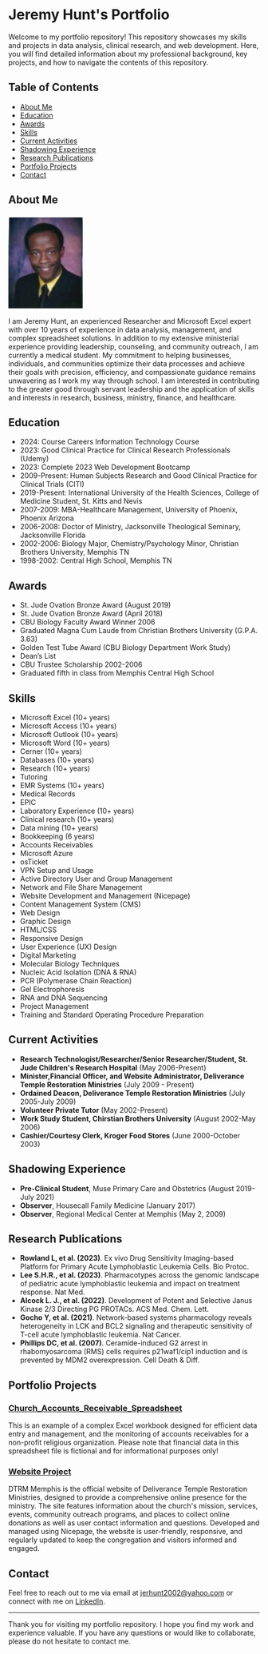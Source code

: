 # Jeremy Hunt's Portfolio

Welcome to my portfolio repository! This repository showcases my skills and projects in data analysis, clinical research, and web development. Here, you will find detailed information about my professional background, key projects, and how to navigate the contents of this repository.

## Table of Contents

- [About Me](#about-me)
- [Education](#education)
- [Awards](#awards)
- [Skills](#skills)
- [Current Activities](#current-activities)
- [Shadowing Experience](#shadowing-experience)
- [Research Publications](#research-publications)
- [Portfolio Projects](#portfolio-projects)
- [Contact](#contact)

## About Me

![My_Picture](images/My_Picture.jpg)

I am Jeremy Hunt, an experienced Researcher and Microsoft Excel expert with over 10 years of experience in data analysis, management, and complex spreadsheet solutions. In addition to my extensive ministerial experience providing leadership, counseling, and community outreach, I am currently a medical student. My commitment to helping businesses, individuals, and communities optimize their data processes and achieve their goals with precision, efficiency, and compassionate guidance remains unwavering as I work my way through school. I am interested in contributing to the greater good through servant leadership and the application of skills and interests in research, business, ministry, finance, and healthcare.

## Education

- 2024: Course Careers Information Technology Course
- 2023: Good Clinical Practice for Clinical Research Professionals (Udemy)
- 2023: Complete 2023 Web Development Bootcamp
- 2009-Present: Human Subjects Research and Good Clinical Practice for Clinical Trials (CITI)
- 2019-Present: International University of the Health Sciences, College of Medicine Student, St. Kitts and Nevis
- 2007-2009: MBA-Healthcare Management, University of Phoenix, Phoenix Arizona
- 2006-2008: Doctor of Ministry, Jacksonville Theological Seminary, Jacksonville Florida
- 2002-2006: Biology Major, Chemistry/Psychology Minor, Christian Brothers University, Memphis TN
- 1998-2002: Central High School, Memphis TN

## Awards

- St. Jude Ovation Bronze Award (August 2019)
- St. Jude Ovation Bronze Award (April 2018)
- CBU Biology Faculty Award Winner 2006
- Graduated Magna Cum Laude from Christian Brothers University (G.P.A. 3.63)
- Golden Test Tube Award (CBU Biology Department Work Study)
- Dean’s List
- CBU Trustee Scholarship 2002-2006
- Graduated fifth in class from Memphis Central High School

## Skills

- Microsoft Excel (10+ years)
- Microsoft Access (10+ years)
- Microsoft Outlook (10+ years)
- Microsoft Word (10+ years)
- Cerner (10+ years)
- Databases (10+ years)
- Research (10+ years)
- Tutoring
- EMR Systems (10+ years)
- Medical Records
- EPIC
- Laboratory Experience (10+ years)
- Clinical research (10+ years)
- Data mining (10+ years)
- Bookkeeping (6 years)
- Accounts Receivables
- Microsoft Azure
- osTicket
- VPN Setup and Usage
- Active Directory User and Group Management
- Network and File Share Management
- Website Development and Management (Nicepage)
- Content Management System (CMS)
- Web Design
- Graphic Design
- HTML/CSS
- Responsive Design
- User Experience (UX) Design
- Digital Marketing
- Molecular Biology Techniques
- Nucleic Acid Isolation (DNA & RNA)
- PCR (Polymerase Chain Reaction)
- Gel Electrophoresis
- RNA and DNA Sequencing
- Project Management
- Training and Standard Operating Procedure Preparation


## Current Activities

- **Research Technologist/Researcher/Senior Researcher/Student, St. Jude Children's Research Hospital** (May 2006-Present)
- **Minister,Financial Officer, and Website Administrator, Deliverance Temple Restoration Ministries** (July 2009 - Present)
- **Ordained Deacon, Deliverance Temple Restoration Ministries** (July 2005-July 2009)
- **Volunteer Private Tutor** (May 2002-Present)
- **Work Study Student, Chirstian Brothers University** (August 2002-May 2006)
- **Cashier/Courtesy Clerk, Kroger Food Stores** (June 2000-October 2003)

## Shadowing Experience

- **Pre-Clinical Student**, Muse Primary Care and Obstetrics (August 2019-July 2021)
- **Observer**, Housecall Family Medicine (January 2017)
- **Observer**, Regional Medical Center at Memphis (May 2, 2009)

## Research Publications

- **Rowland L, et al. (2023)**. Ex vivo Drug Sensitivity Imaging-based Platform for Primary Acute Lymphoblastic Leukemia Cells. Bio Protoc.
- **Lee S.H.R., et al. (2023)**. Pharmacotypes across the genomic landscape of pediatric acute lymphoblastic leukemia and impact on treatment response. Nat Med.
- **Alcock L. J., et al. (2022)**. Development of Potent and Selective Janus Kinase 2/3 Directing PG PROTACs. ACS Med. Chem. Lett.
- **Gocho Y, et al. (2021)**. Network-based systems pharmacology reveals heterogeneity in LCK and BCL2 signaling and therapeutic sensitivity of T-cell acute lymphoblastic leukemia. Nat Cancer.
- **Phillips DC, et al. (2007)**. Ceramide-induced G2 arrest in rhabomyosarcoma (RMS) cells requires p21waf1/cip1 induction and is prevented by MDM2 overexpression. Cell Death & Diff.

## Portfolio Projects

### [Church_Accounts_Receivable_Spreadsheet](https://drive.google.com/file/d/15zUqdQBtMGyifVSGA6hhzXPiTRKR_RVk/view?usp=sharing)

This is an example of a complex Excel workbook designed for efficient data entry and management, and the monitoring of accounts receivables for a non-profit religious organization. Please note that financial data in this spreadsheet file is fictional and for informational purposes only!

### [Website Project](https://www.DTRMMemphis.com)

DTRM Memphis is the official website of Deliverance Temple Restoration Ministries, designed to provide a comprehensive online presence for the ministry. The site features information about the church's mission, services, events, community outreach programs, and places to collect online donations as well as user contact information and questions. Developed and managed using Nicepage, the website is user-friendly, responsive, and regularly updated to keep the congregation and visitors informed and engaged.

## Contact

Feel free to reach out to me via email at [jerhunt2002@yahoo.com](mailto:jerhunt2002@yahoo.com) or connect with me on [LinkedIn](https://www.linkedin.com/in/jeremy-hunt-6732a7156).

---

Thank you for visiting my portfolio repository. I hope you find my work and experience valuable. If you have any questions or would like to collaborate, please do not hesitate to contact me.
